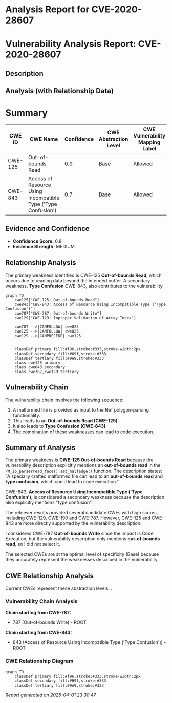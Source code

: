 # Analysis Report for CVE-2020-28607

# Vulnerability Analysis Report: CVE-2020-28607

## Description



## Analysis (with Relationship Data)

# Summary
| CWE ID  | CWE Name  | Confidence | CWE Abstraction Level | CWE Vulnerability Mapping Label | CWE-Vulnerability Mapping Notes |
|---|---|---|---|---|---|
| CWE-125 | Out-of-bounds Read | 0.9 | Base | Allowed | Primary CWE |
| CWE-843 | Access of Resource Using Incompatible Type ('Type Confusion') | 0.7 | Base | Allowed | Secondary Candidate |

## Evidence and Confidence

*   **Confidence Score:** 0.8
*   **Evidence Strength:** MEDIUM

## Relationship Analysis
The primary weakness identified is CWE-125 **Out-of-bounds Read**, which occurs due to reading data beyond the intended buffer. A secondary weakness, **Type Confusion** CWE-843, also contributes to the vulnerability.

```mermaid
graph TD
    cwe125["CWE-125: Out-of-bounds Read"]
    cwe843["CWE-843: Access of Resource Using Incompatible Type ('Type Confusion')"]
    cwe787["CWE-787: Out-of-bounds Write"]
    cwe129["CWE-129: Improper Validation of Array Index"]

    cwe787 -->|CANFOLLOW| cwe825
    cwe125 -->|CANFOLLOW| cwe825
    cwe129 -->|CANPRECEDE| cwe125
    

    classDef primary fill:#f96,stroke:#333,stroke-width:2px
    classDef secondary fill:#69f,stroke:#333
    classDef tertiary fill:#9e9,stroke:#333
    class cwe125 primary
    class cwe843 secondary
    class cwe787,cwe129 tertiary
```

## Vulnerability Chain
The vulnerability chain involves the following sequence:
1.  A malformed file is provided as input to the Nef polygon-parsing functionality.
2.  This leads to an **Out-of-bounds Read (CWE-125)**.
3.  It also leads to **Type Confusion (CWE-843)**.
4.  The combination of these weaknesses can lead to code execution.

## Summary of Analysis
The primary weakness is **CWE-125 Out-of-bounds Read** because the vulnerability description explicitly mentions an **out-of-bounds read** in the `PM_io_parserread_face() set_halfedge()` function. The description states: "A specially crafted malformed file can lead to an **out-of-bounds read** and **type confusion**, which could lead to code execution."

CWE-843, **Access of Resource Using Incompatible Type ('Type Confusion')**, is considered a secondary weakness because the description also explicitly mentions "type confusion".

The retriever results provided several candidate CWEs with high scores, including CWE-129, CWE-190 and CWE-787. However, CWE-125 and CWE-843 are more directly supported by the vulnerability description.

I considered CWE-787 **Out-of-bounds Write** since the impact is Code Execution, but the vulnerability description only mentions **out-of-bounds read**, so I did not select it.

The selected CWEs are at the optimal level of specificity (Base) because they accurately represent the weaknesses described in the vulnerability.


## CWE Relationship Analysis

Current CWEs represent these abstraction levels: .


### Vulnerability Chain Analysis

**Chain starting from CWE-787:**
- 787 (Out-of-bounds Write) - ROOT


**Chain starting from CWE-843:**
- 843 (Access of Resource Using Incompatible Type ('Type Confusion')) - ROOT



### CWE Relationship Diagram

```mermaid
graph TD
    classDef primary fill:#f96,stroke:#333,stroke-width:2px
    classDef secondary fill:#69f,stroke:#333
    classDef tertiary fill:#9e9,stroke:#333
```



*Report generated on 2025-04-01 23:30:47*
